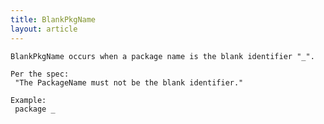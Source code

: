 ```yaml
---
title: BlankPkgName
layout: article
---
```

<!-- Copyright 2023 The Go Authors. All rights reserved.
     Use of this source code is governed by a BSD-style
     license that can be found in the LICENSE file. -->

<!-- Code generated by generrordocs.go; DO NOT EDIT. -->

```
BlankPkgName occurs when a package name is the blank identifier "_".

Per the spec:
 "The PackageName must not be the blank identifier."

Example:
 package _
```

